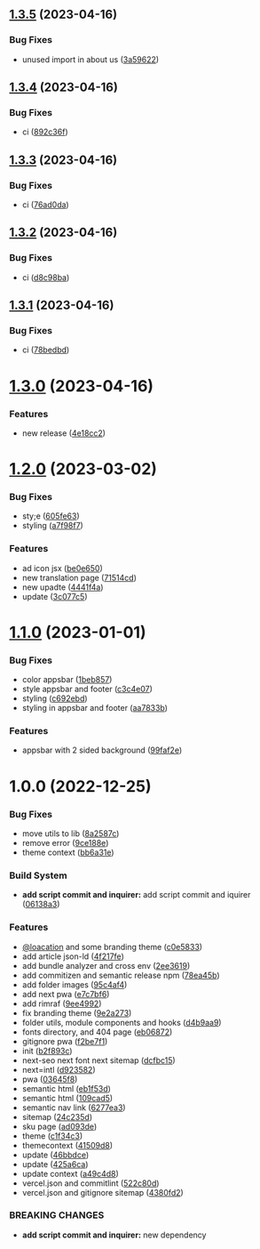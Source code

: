 ## [1.3.5](https://github.com/arrofirezasatria/nextjs-frontend-boilerplate/compare/v1.3.4...v1.3.5) (2023-04-16)


### Bug Fixes

* unused import in about us ([3a59622](https://github.com/arrofirezasatria/nextjs-frontend-boilerplate/commit/3a59622e4032e617289d33429ec90a4aa71f501a))

## [1.3.4](https://github.com/arrofirezasatria/nextjs-frontend-boilerplate/compare/v1.3.3...v1.3.4) (2023-04-16)


### Bug Fixes

* ci ([892c36f](https://github.com/arrofirezasatria/nextjs-frontend-boilerplate/commit/892c36f16581be4e6eaa2146ffec13232f2d3bd1))

## [1.3.3](https://github.com/arrofirezasatria/nextjs-frontend-boilerplate/compare/v1.3.2...v1.3.3) (2023-04-16)


### Bug Fixes

* ci ([76ad0da](https://github.com/arrofirezasatria/nextjs-frontend-boilerplate/commit/76ad0dafb1632ee88e2f677442997d893d379c0d))

## [1.3.2](https://github.com/arrofirezasatria/nextjs-frontend-boilerplate/compare/v1.3.1...v1.3.2) (2023-04-16)


### Bug Fixes

* ci ([d8c98ba](https://github.com/arrofirezasatria/nextjs-frontend-boilerplate/commit/d8c98baa9dac46071d2d144c778869b7c99b87c1))

## [1.3.1](https://github.com/arrofirezasatria/nextjs-frontend-boilerplate/compare/v1.3.0...v1.3.1) (2023-04-16)


### Bug Fixes

* ci ([78bedbd](https://github.com/arrofirezasatria/nextjs-frontend-boilerplate/commit/78bedbd6c308b42db03b837928ce251d3fb5c3ad))

# [1.3.0](https://github.com/arrofirezasatria/nextjs-frontend-boilerplate/compare/v1.2.0...v1.3.0) (2023-04-16)


### Features

* new release ([4e18cc2](https://github.com/arrofirezasatria/nextjs-frontend-boilerplate/commit/4e18cc28ade44f3c878651004b5f3c187eb688f7))

# [1.2.0](https://github.com/arrofirezasatria/nextjs-frontend-boilerplate/compare/v1.1.0...v1.2.0) (2023-03-02)


### Bug Fixes

* sty;e ([605fe63](https://github.com/arrofirezasatria/nextjs-frontend-boilerplate/commit/605fe63fa5f0f9177bdd5eba4606478f4d4cb341))
* styling ([a7f98f7](https://github.com/arrofirezasatria/nextjs-frontend-boilerplate/commit/a7f98f7f055ba16e8a054b6c1356e74569fee06a))


### Features

* ad icon jsx ([be0e650](https://github.com/arrofirezasatria/nextjs-frontend-boilerplate/commit/be0e650fcb5736841ee380ddadaa6e5e7e126815))
* new translation page ([71514cd](https://github.com/arrofirezasatria/nextjs-frontend-boilerplate/commit/71514cda97c2bb9f28536ecd084ff0ed9f7d4892))
* new upadte ([4441f4a](https://github.com/arrofirezasatria/nextjs-frontend-boilerplate/commit/4441f4a9161ed3a1d5e994e4d261048e0d3d8fa0))
* update ([3c077c5](https://github.com/arrofirezasatria/nextjs-frontend-boilerplate/commit/3c077c595b6d06493bac491e28af468eb6bb2f18))

# [1.1.0](https://github.com/arrofirezasatria/nextjs-mui-boilerplate/compare/v1.0.0...v1.1.0) (2023-01-01)


### Bug Fixes

* color appsbar ([1beb857](https://github.com/arrofirezasatria/nextjs-mui-boilerplate/commit/1beb857cdf2492815945f6c7bdcaab8c5f2c6160))
* style appsbar and footer ([c3c4e07](https://github.com/arrofirezasatria/nextjs-mui-boilerplate/commit/c3c4e07db0c15e52c761ec6cd6a808905930b82a))
* styling ([c692ebd](https://github.com/arrofirezasatria/nextjs-mui-boilerplate/commit/c692ebd66fa956d280f081cf3852a493cce159bd))
* styling in appsbar and footer ([aa7833b](https://github.com/arrofirezasatria/nextjs-mui-boilerplate/commit/aa7833b6bb7d4d111758aae7e4fe6fb3eeda7512))


### Features

* appsbar with 2 sided background ([99faf2e](https://github.com/arrofirezasatria/nextjs-mui-boilerplate/commit/99faf2e3d7efd2046136a8bbffd2eafa60abbfac))

# 1.0.0 (2022-12-25)


### Bug Fixes

* move utils to lib ([8a2587c](https://github.com/arrofirezasatria/nextjs-mui-boilerplate/commit/8a2587c1cec343b0c2b4bd1dbef6d91ab379b2a1))
* remove error ([9ce188e](https://github.com/arrofirezasatria/nextjs-mui-boilerplate/commit/9ce188e3e5c614a1229b921dff88f25110ecd0d9))
* theme context ([bb6a31e](https://github.com/arrofirezasatria/nextjs-mui-boilerplate/commit/bb6a31e56b7503b68c5ba457028dda73c0d7634b))


### Build System

* **add script commit and inquirer:** add script commit and iquirer ([06138a3](https://github.com/arrofirezasatria/nextjs-mui-boilerplate/commit/06138a39a4dd98f69152cc43c3ce70045dcd2ad4))


### Features

* [@loacation](https://github.com/loacation) and some branding theme ([c0e5833](https://github.com/arrofirezasatria/nextjs-mui-boilerplate/commit/c0e5833d4e79e36da9a56c598a867de1455972a4))
* add article json-ld ([4f217fe](https://github.com/arrofirezasatria/nextjs-mui-boilerplate/commit/4f217fefb11fcf0250afea76930646fde9f1dd52))
* add bundle analyzer and cross env ([2ee3619](https://github.com/arrofirezasatria/nextjs-mui-boilerplate/commit/2ee3619b07f33bb0b62e675ac1880c394e8bec21))
* add commitizen and semantic release npm ([78ea45b](https://github.com/arrofirezasatria/nextjs-mui-boilerplate/commit/78ea45bb8d0cc93a58d749fd01b7dde1ba5487a9))
* add folder images ([95c4af4](https://github.com/arrofirezasatria/nextjs-mui-boilerplate/commit/95c4af48d65077152fbaa11f0f752a53cb26ef16))
* add next pwa ([e7c7bf6](https://github.com/arrofirezasatria/nextjs-mui-boilerplate/commit/e7c7bf60c98ddafad6d42965b5816f781bc3f9a0))
* add rimraf ([9ee4992](https://github.com/arrofirezasatria/nextjs-mui-boilerplate/commit/9ee4992bc1bfd501c11c3ca0741769b7150c592d))
* fix branding theme ([9e2a273](https://github.com/arrofirezasatria/nextjs-mui-boilerplate/commit/9e2a27377d95a23b62f4f03df7ad049b817e4412))
* folder utils, module components and hooks ([d4b9aa9](https://github.com/arrofirezasatria/nextjs-mui-boilerplate/commit/d4b9aa9f813bc920b8e9e7b4d1fccda1f6a41efc))
* fonts directory, and 404 page ([eb06872](https://github.com/arrofirezasatria/nextjs-mui-boilerplate/commit/eb06872eb139f5e9dc79dd7e74b16ca6f02b9e5a))
* gitignore pwa ([f2be7f1](https://github.com/arrofirezasatria/nextjs-mui-boilerplate/commit/f2be7f12327f4908f2ea7dafa91effa5f3b70c8a))
* init ([b2f893c](https://github.com/arrofirezasatria/nextjs-mui-boilerplate/commit/b2f893cc7ea55f740e3ab17345a81d5e1408d3b0))
* next-seo next font next sitemap ([dcfbc15](https://github.com/arrofirezasatria/nextjs-mui-boilerplate/commit/dcfbc159ec3741acebdd8dd11f0273b3ca223633))
* next=intl ([d923582](https://github.com/arrofirezasatria/nextjs-mui-boilerplate/commit/d9235821d6abe568d54a5edd692f76c0d02da055))
* pwa ([03645f8](https://github.com/arrofirezasatria/nextjs-mui-boilerplate/commit/03645f8363e1f2590a99dd2c304e04ae876271eb))
* semantic html ([eb1f53d](https://github.com/arrofirezasatria/nextjs-mui-boilerplate/commit/eb1f53dd32b0c92a46f2de3afed261913a1b071a))
* semantic html ([109cad5](https://github.com/arrofirezasatria/nextjs-mui-boilerplate/commit/109cad51e24578d04062ba689cbc7cd8da1a4c64))
* semantic nav link ([6277ea3](https://github.com/arrofirezasatria/nextjs-mui-boilerplate/commit/6277ea345b2bc9976297c586f1d4c9f0cd75e206))
* sitemap ([24c235d](https://github.com/arrofirezasatria/nextjs-mui-boilerplate/commit/24c235ddaa4b0290b6f53f00e08717b888f7b798))
* sku page ([ad093de](https://github.com/arrofirezasatria/nextjs-mui-boilerplate/commit/ad093de53dd15544fd0c1cd604f2cc64af807ad0))
* theme ([c1f34c3](https://github.com/arrofirezasatria/nextjs-mui-boilerplate/commit/c1f34c33b1ece2bc48086748ed7109b4c08c4e9c))
* themecontext ([41509d8](https://github.com/arrofirezasatria/nextjs-mui-boilerplate/commit/41509d8fc972034f9bbfb5377152af5dc5632d51))
* update ([46bbdce](https://github.com/arrofirezasatria/nextjs-mui-boilerplate/commit/46bbdce20e294b469af6e043979a39d55c836355))
* update ([425a6ca](https://github.com/arrofirezasatria/nextjs-mui-boilerplate/commit/425a6caca28e29750fd1dba3b79e091e2938ecbc))
* update context ([a49c4d8](https://github.com/arrofirezasatria/nextjs-mui-boilerplate/commit/a49c4d8bcb606359f73b5f50a5642c4f86b2a2e7))
* vercel.json and commitlint ([522c80d](https://github.com/arrofirezasatria/nextjs-mui-boilerplate/commit/522c80d3b3fb210f2355f1761103c97d027f1b43))
* vercel.json and gitignore sitemap ([4380fd2](https://github.com/arrofirezasatria/nextjs-mui-boilerplate/commit/4380fd21937ff37ac887ca5966b3f279a6871196))


### BREAKING CHANGES

* **add script commit and inquirer:** new dependency

